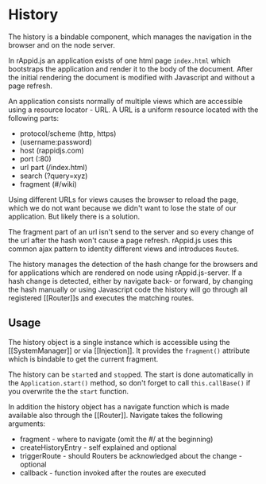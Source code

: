 # History

The history is a bindable component, which manages the navigation in the browser and on the node server.

In rAppid.js an application exists of one html page `index.html` which bootstraps the application and render it to the body of the document. After the initial rendering the document is modified with Javascript and without a page refresh.

An application consists normally of multiple views which are accessible using a resource locator - URL. A URL is a uniform resource located with the following parts:

* protocol/scheme (http, https)
* (username:password)
* host (rappidjs.com)
* port (:80)
* url part (/index.html)
* search (?query=xyz)
* fragment (#/wiki)

Using different URLs for views causes the browser to reload the page, which we do not want because we didn't want to lose the state of our application. But likely there is a solution.

The fragment part of an url isn't send to the server and so every change of the url after the hash won't cause a page refresh. rAppid.js uses this common ajax pattern to identity different views and introduces `Route`s.

The history manages the detection of the hash change for the browsers and for applications which are rendered on node using rAppid.js-server. If a hash change is detected, either by navigate back- or forward, by changing the hash manually or using Javascript code the history will go through all registered [[Router]]s and executes the matching routes.

## Usage

The history object is a single instance which is accessible using the [[SystemManager]] or via [[Injection]]. It provides the `fragment()` attribute which is bindable to get the current fragment.

The history can be `start`ed and `stop`ped. The start is done automatically in the `Application.start()` method, so don't forget to call `this.callBase()` if you overwrite the the `start` function.

In addition the history object has a navigate function which is made available also through the [[Router]]. Navigate takes the following arguments:

* fragment - where to navigate (omit the #/ at the beginning)
* createHistoryEntry - self explained and optional
* triggerRoute - should Routers be acknowledged about the change - optional
* callback - function invoked after the routes are executed

